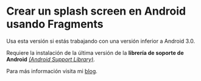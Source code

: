 # Crear un splash screen en Android usando Fragments

Usa esta versión si estás trabajando con una versión inferior a Android 3.0.

Requiere la instalación de la última versión de la **librería de soporte de Android** [*(Android Support Library)*](http://developer.android.com/tools/support-library/index.html "Support Library | Android Developers").

Para más información visita mi [blog](http://amatellanes.wordpress.com/2013/08/31/android-crear-un-splash-screen-en-android-usando-fragments/ "Android >> Crear un splash screen en Android usando Fragments | Escritor de códigos.").